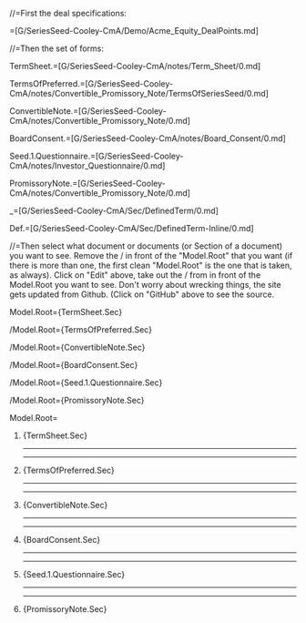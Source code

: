 //=First the deal specifications:
 
=[G/SeriesSeed-Cooley-CmA/Demo/Acme_Equity_DealPoints.md]

//=Then the set of forms:

TermSheet.=[G/SeriesSeed-Cooley-CmA/notes/Term_Sheet/0.md]

TermsOfPreferred.=[G/SeriesSeed-Cooley-CmA/notes/Convertible_Promissory_Note/TermsOfSeriesSeed/0.md]

ConvertibleNote.=[G/SeriesSeed-Cooley-CmA/notes/Convertible_Promissory_Note/0.md]

BoardConsent.=[G/SeriesSeed-Cooley-CmA/notes/Board_Consent/0.md]

Seed.1.Questionnaire.=[G/SeriesSeed-Cooley-CmA/notes/Investor_Questionnaire/0.md]

PromissoryNote.=[G/SeriesSeed-Cooley-CmA/notes/Convertible_Promissory_Note/0.md]

_=[G/SeriesSeed-Cooley-CmA/Sec/DefinedTerm/0.md]

Def.=[G/SeriesSeed-Cooley-CmA/Sec/DefinedTerm-Inline/0.md]

//=Then select what document or documents (or Section of a document) you want to see.  Remove the / in front of the "Model.Root" that you want (if there is more than one, the first clean "Model.Root" is the one that is taken, as always).  Click on "Edit" above, take out the / from in front of the Model.Root you want to see.  Don't worry about wrecking things, the site gets updated from Github. (Click on "GitHub" above to see the source.

Model.Root={TermSheet.Sec}  

/Model.Root={TermsOfPreferred.Sec}  

/Model.Root={ConvertibleNote.Sec}  

/Model.Root={BoardConsent.Sec}
  
/Model.Root={Seed.1.Questionnaire.Sec}

/Model.Root={PromissoryNote.Sec}
  
Model.Root=<ol><li>{TermSheet.Sec}<hr><hr><li>{TermsOfPreferred.Sec}<hr><hr><li>{ConvertibleNote.Sec}<hr><hr><li>{BoardConsent.Sec}<hr><hr><li>{Seed.1.Questionnaire.Sec}<hr><hr><li>{PromissoryNote.Sec}</ol>